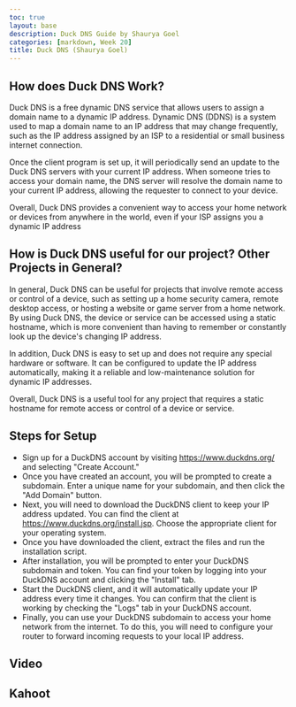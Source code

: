 ```yaml
---
toc: true
layout: base
description: Duck DNS Guide by Shaurya Goel
categories: [markdown, Week 20]
title: Duck DNS (Shaurya Goel)
---
```


## How does Duck DNS Work?

Duck DNS is a free dynamic DNS service that allows users to assign a domain name to a dynamic IP address. Dynamic DNS (DDNS) is a system used to map a domain name to an IP address that may change frequently, such as the IP address assigned by an ISP to a residential or small business internet connection.

Once the client program is set up, it will periodically send an update to the Duck DNS servers with your current IP address. When someone tries to access your domain name, the DNS server will resolve the domain name to your current IP address, allowing the requester to connect to your device.

Overall, Duck DNS provides a convenient way to access your home network or devices from anywhere in the world, even if your ISP assigns you a dynamic IP address

## How is Duck DNS useful for our project? Other Projects in General?

In general, Duck DNS can be useful for projects that involve remote access or control of a device, such as setting up a home security camera, remote desktop access, or hosting a website or game server from a home network. By using Duck DNS, the device or service can be accessed using a static hostname, which is more convenient than having to remember or constantly look up the device's changing IP address.

In addition, Duck DNS is easy to set up and does not require any special hardware or software. It can be configured to update the IP address automatically, making it a reliable and low-maintenance solution for dynamic IP addresses.

Overall, Duck DNS is a useful tool for any project that requires a static hostname for remote access or control of a device or service.

## Steps for Setup
- Sign up for a DuckDNS account by visiting https://www.duckdns.org/ and selecting "Create Account."
- Once you have created an account, you will be prompted to create a subdomain. Enter a unique name for your subdomain, and then click the "Add Domain" button.
- Next, you will need to download the DuckDNS client to keep your IP address updated. You can find the client at https://www.duckdns.org/install.jsp. Choose the appropriate client for your operating system.
- Once you have downloaded the client, extract the files and run the installation script.
- After installation, you will be prompted to enter your DuckDNS subdomain and token. You can find your token by logging into your DuckDNS account and clicking the "Install" tab.
- Start the DuckDNS client, and it will automatically update your IP address every time it changes. You can confirm that the client is working by checking the "Logs" tab in your DuckDNS account.
- Finally, you can use your DuckDNS subdomain to access your home network from the internet. To do this, you will need to configure your router to forward incoming requests to your local IP address.

## Video


## Kahoot
